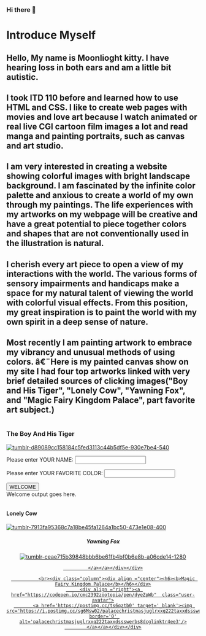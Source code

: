 ### Hi there 👋

<!--
**Wolfmanbunnydeer/Wolfmanbunnydeer** is a ✨ _special_ ✨ repository because its `README.md` (this file) appears on your GitHub profile.

Here are some ideas to get you started:

- 🔭 I’m currently working on ...introduction
- 🌱 I’m currently learning ...creativity
- 👯 I’m looking to collaborate on ...
- 🤔 I’m looking for help with ...
- 💬 Ask me about ...
- 📫 How to reach me: ...
- 😄 Pronouns: ...
- ⚡ Fun fact: ...
-->
<!DOCTYPE html>
<html lang="en"> 

<head>
<title>Introduction Myself></title>
<meta charset="utf-8"/>
<meta name="Keywords" content="Introduction"/>
<meta name="Description" content="For the CIW Web Foundations Associate courses"/>

<link rel="stylesheet"   type="text/css"  href="	
index(1).css"/>

</head>

<body>



   <h1> <b>Introduce Myself</b> </h1>

<h2>Hello, My name is Moonlioght kitty. I have hearing loss in both ears and am a little bit autistic. </h2> 

<h2>I took ITD 110 before and learned how to use  HTML and CSS. I like to create web pages with movies and love art because  I watch animated or real live CGI cartoon film images a lot and read manga and painting portraits, such as canvas and art studio.</h2>

<h2>I am very interested in creating a website showing colorful images with bright landscape background. I am fascinated by the infinite color palette and anxious to create a world of my own through my paintings. The life experiences with my artworks on my webpage will be creative and have a great potential to piece together colors and shapes that are not conventionally used in the illustration is natural.</h2>

<h2>I cherish every art piece to open a view of my interactions with the world. The various forms of sensory impairments and handicaps make a space for my natural talent of viewing the world with colorful visual effects. From this position, my great inspiration is to paint the world with my own spirit in a deep sense of nature.</h2></p>

<h2>Most recently I am painting artwork to embrace my vibrancy and unusual methods of using colors.
â€¨Here is my painted canvas show on my site I had four top artworks linked with very brief detailed sources of clicking images("Boy and His Tiger", "Lonely Cow", "Yawning Fox", and "Magic Fairy Kingdom Palace", part favorite art subject.)</h2>


</body>



<body>

 <body><div id="BeastDiv"><div class="row">
       <div class="column"> <font="Arial"><h3>The Boy And His Tiger</h3></font> 
           <div align ="left"><a href="http://mydrive.nvcc.edu/cmc2392/public/tumblr_d89089cc158184c5fed3113c44b5df5e_930e7be4_540.jpg" class="user-avatar">
              <a href='https://codepen.io/cmc2392zootopia/pen/JjvOoxj' target='_blank'><img src='https://i.postimg.cc/zvGcTD85/tumblr-d89089cc158184c5fed3113c44b5df5e-930e7be4-540.jpg' border='0' alt='tumblr-d89089cc158184c5fed3113c44b5df5e-930e7be4-540'/> </a></a></div></div></div>
 <div class="column"> <form id="BeastForm">      <p>Please enter YOUR NAME:
      <input type="text" id="name">
    </p>
    <p>Please enter YOUR FAVORITE COLOR:
      <input type="text" id="color">
    </p> <button type="button" id="BeastButton">WELCOME</button>
    <div id="BeastOutput">Welcome output goes here.</div>
  </form>
</div>
     <div align ="left"><h4>Lonely Cow</h4></div> <div align ="right"> <div align ="left"> <a href="https://codepen.io/cmc2392zootopia/pen/LYmORxo"  class="user-avatar">
        <a href='https://postimages.org/' target='_blank'><img src='https://i.postimg.cc/Tw9sy58C/tumblr-7913fa95368c7a18be45fa1264a1bc50-473e1e08-400.jpg' border='0' alt='tumblr-7913fa95368c7a18be45fa1264a1bc50-473e1e08-400'/></a> </a></div></div></div>
  </div>  <div class="column"><div align ="center"><h5>Yawning Fox</h5></div>       
           <div align ="center"><a href="http://mydrive.nvcc.edu/cmc2392/public/yawningfox.html"  class="user-avatar">
             <a href='https://postimg.cc/Yjm8xhVc' target='_blank'><img src='https://i.postimg.cc/ZYwg4Nxq/tumblr-ceae715b39848bbb6be61fb4bf0b6e8b-a06cde14-1280.jpg' border='0' alt='tumblr-ceae715b39848bbb6be61fb4bf0b6e8b-a06cde14-1280'/>
                
             </a></a></div></div>
  
              <br><div class="column"><div align ="center"><h6><b>Magic Fairy Kingdom Palace</b></h6></div>
         <div align ="right"><a href="https://codepen.io/cmc2392zootopia/pen/dyeZpWb"  class="user-avatar">
           <a href='https://postimg.cc/ts6qztb0' target='_blank'><img src='https://i.postimg.cc/sg6Msw02/palacechristmasjuglrxxq222taxxdssswerbs8dcglinktr4ee3.jpg' border='0' alt='palacechristmasjuglrxxq222taxxdssswerbs8dcglinktr4ee3'/>
            </a></a></div></div>
</div></br>

</body>

</html>
